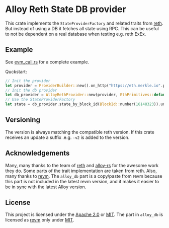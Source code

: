# Alloy Reth State DB provider
This crate implements the `StateProviderFactory` and related traits from [reth](https://github.com/paradigmxyz/reth). But instead of using a DB it fetches all state using RPC. This can be useful to not be dependent on a real database when testing e.g. reth ExEx.

## Example
See [evm_call.rs](./examples/evm_call.rs) for a complete example.

Quckstart:
```rust
// Init the provider
let provider = ProviderBuilder::new().on_http("https://eth.merkle.io".parse().unwrap());
// Init the db provider
let db_provider = AlloyRethProvider::new(provider, EthPrimitives::default());
// Use the StateProviderFactory
let state = db_provider.state_by_block_id(BlockId::number(16148323)).unwrap();
```

## Versioning
The version is always matching the compatible reth version. If this crate receives an update a suffix .e.g. `-v2` is added to the version.

## Acknowledgements
Many, many thanks to the team of [reth](https://github.com/paradigmxyz/reth) and [alloy-rs](https://github.com/alloy-rs/alloy) for the awesome work they do. Some parts of the trait implementation are taken from reth. Also, many thanks to [revm](https://github.com/bluealloy/revm). The `alloy_db` part is a copy/paste from revm because this part is not included in the latest revm version, and it makes it easier to be in sync with the latest Alloy version.

## License
This project is licensed under the [Apache 2.0](./LICENSE-APACHE) or [MIT](./LICENSE-MIT). The part in `alloy_db` is licensed as [revm](https://github.com/bluealloy/revm) only under [MIT](./LICENSE-MIT).